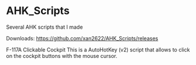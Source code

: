 # AHK_Scripts
Several AHK scripts that I made

Downloads: https://github.com/xan2622/AHK_Scripts/releases


F-117A Clickable Cockpit
This is a AutoHotKey (v2) script that allows to click on the cockpit buttons with the mouse cursor.



